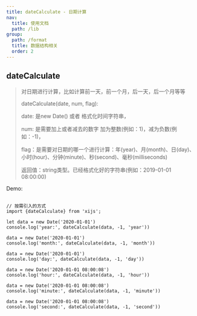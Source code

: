 ```yaml
---
title: dateCalculate - 日期计算
nav:
  title: 使用文档
  path: /lib
group:
  path: /format
  title: 数据结构相关
  order: 2
---
```


## dateCalculate

> 对日期进行计算，比如计算前一天，前一个月，后一天，后一个月等等
> 
> dateCalculate(date, num, flag): 
> 
> date: 是new Date() 或者 格式化时间字符串，
> 
> num: 是需要加上或者减去的数字 加为整数(例如：1)，减为负数(例如：-1)，
> 
> flag：是需要对日期的哪一个进行计算：年(year)、月(month)、日(day)、小时(hour)、分钟(minute)、秒(second)、毫秒(milliseconds)
> 
> 返回值：string类型。已经格式化好的字符串(例如：2019-01-01 08:00:00)

Demo:

```tsx | pure

// 按需引入的方式
import {dateCalculate} from 'xijs';

let data = new Date('2020-01-01')
console.log('year:', dateCalculate(data, -1, 'year'))

data = new Date('2020-01-01')
console.log('month:', dateCalculate(data, -1, 'month'))

data = new Date('2020-01-01')
console.log('day:', dateCalculate(data, -1, 'day'))

data = new Date('2020-01-01 08:00:08')
console.log('hour:', dateCalculate(data, -1, 'hour'))

data = new Date('2020-01-01 08:00:08')
console.log('minute:', dateCalculate(data, -1, 'minute'))

data = new Date('2020-01-01 08:00:08')
console.log('second:', dateCalculate(data, -1, 'second'))
```
